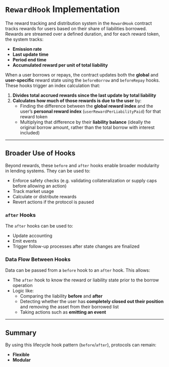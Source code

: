 # `RewardHook` Implementation

The reward tracking and distribution system in the `RewardHook` contract tracks rewards for users based on their share of liabilities borrowed. Rewards are streamed over a defined duration, and for each reward token, the system tracks:

- **Emission rate**
- **Last update time**
- **Period end time**
- **Accumulated reward per unit of total liability**

When a user borrows or repays, the contract updates both the **global** and **user-specific** reward state using the `beforeBorrow` and `beforeRepay` hooks. These hooks trigger an index calculation that:

1. **Divides total accrued rewards since the last update by total liability**
2. **Calculates how much of those rewards is due to the user** by:
   - Finding the difference between the **global reward index** and the user’s **personal reward index** (`userRewardPerLiabilityPaid`) for that reward token
   - Multiplying that difference by their **liability balance** (ideally the original borrow amount, rather than the total borrow with interest included)

---

## Broader Use of Hooks

Beyond rewards, these `before` and `after` hooks enable broader modularity in lending systems. They can be used to:

- Enforce safety checks (e.g. validating collateralization or supply caps before allowing an action)
- Track market usage
- Calculate or distribute rewards
- Revert actions if the protocol is paused

### `after` Hooks

The `after` hooks can be used to:

- Update accounting
- Emit events
- Trigger follow-up processes after state changes are finalized

### Data Flow Between Hooks

Data can be passed from a `before` hook to an `after` hook. This allows:

- The `after` hook to know the reward or liability state prior to the borrow operation
- Logic like:
  - Comparing the liability **before** and **after**
  - Detecting whether the user has **completely closed out their position** and removing the asset from their borrowed list
  - Taking actions such as **emitting an event**

---

## Summary

By using this lifecycle hook pattern (`before`/`after`), protocols can remain:

- **Flexible**
- **Modular**
